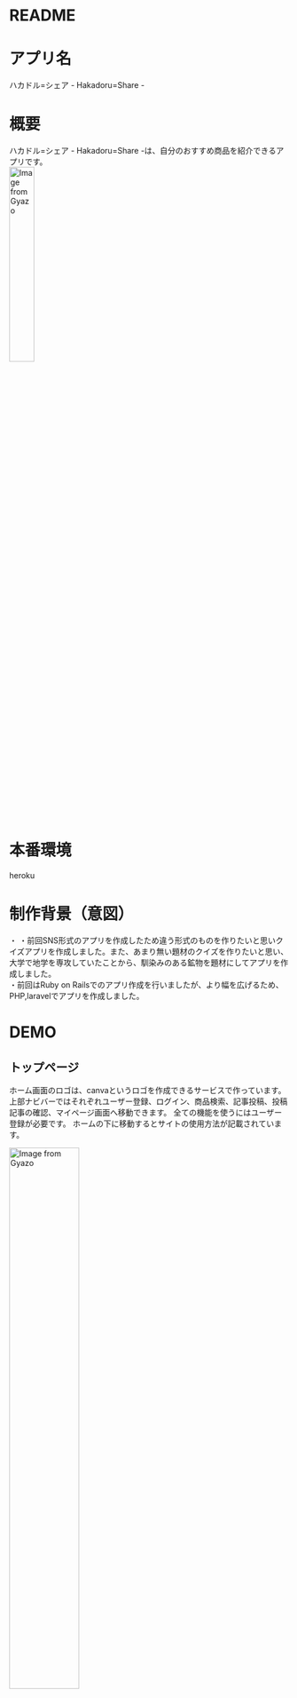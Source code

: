 # README

# アプリ名
 
ハカドル=シェア - Hakadoru=Share -

# 概要
 
ハカドル=シェア - Hakadoru=Share -は、自分のおすすめ商品を紹介できるアプリです。  
  <a href="https://gyazo.com/64d14faad18971074030858738d90e35"><img src="https://i.gyazo.com/64d14faad18971074030858738d90e35.png" alt="Image from Gyazo" width="30%"/></a>



 
# 本番環境
heroku  


# 制作背景（意図）
・
・前回SNS形式のアプリを作成したため違う形式のものを作りたいと思いクイズアプリを作成しました。また、あまり無い題材のクイズを作りたいと思い、大学で地学を専攻していたことから、馴染みのある鉱物を題材にしてアプリを作成しました。  
・前回はRuby on Railsでのアプリ作成を行いましたが、より幅を広げるため、PHP,laravelでアプリを作成しました。  

# DEMO

## トップページ
ホーム画面のロゴは、canvaというロゴを作成できるサービスで作っています。 
上部ナビバーではそれぞれユーザー登録、ログイン、商品検索、記事投稿、投稿記事の確認、マイページ画面へ移動できます。
全ての機能を使うにはユーザー登録が必要です。
ホームの下に移動するとサイトの使用方法が記載されています。

<a href="https://gyazo.com/3491cea4376a03534da5607bff6e07a7"><img src="https://i.gyazo.com/3491cea4376a03534da5607bff6e07a7.png" alt="Image from Gyazo" width="50%"/></a>



## 会員登録
### 新規登録
新規登録を行うと記事投稿が行えます。登録には名前、メールアドレスとパスワードを入力します。
googleアカウントでの登録も可能です。  
<a href="https://gyazo.com/32da0a53e79f21f1ee1180c03d721097"><img src="https://i.gyazo.com/32da0a53e79f21f1ee1180c03d721097.png" alt="Image from Gyazo" width="50%"/></a>


### ログイン 
<a href="https://gyazo.com/ffcb308fe29c7671741c8129fc3c73a0"><img src="https://i.gyazo.com/ffcb308fe29c7671741c8129fc3c73a0.png" alt="Image from Gyazo" width="50%"/></a>


## 商品検索画面

### 商品検索
記事投稿を行うには紹介したい記事の商品コードが必要になります(商品情報の抽出には楽天APIを使用しています)
検索フォームで名前を入力して検索したい商品を探してください。記事を見つけたら投稿するボタンから投稿画面に移行するか(自動で商品コードを取得)、商品コードを控えておいてください。
<a href="https://gyazo.com/6b9af0702bb5b439d768eb3d113ee2d7"><img src="https://i.gyazo.com/6b9af0702bb5b439d768eb3d113ee2d7.png" alt="Image from Gyazo" width="50%"/></a>

### 商品詳細
商品詳細ボタンを押すと商品の詳細情報を表示します。


## 投稿画面
ここで記事の投稿を行います。
記事のタイトル、本文(紹介したい商品の特徴や魅力などを記入してください)、商品のオススメ度評価(5段階)と、商品コードを記入してください。
商品コードについては、商品検索から投稿するボタンで投稿画面に移動している場合自動で設定されます。

<a href="https://gyazo.com/573c82a7734e18e334b493d0c0e393e3"><img src="https://i.gyazo.com/573c82a7734e18e334b493d0c0e393e3.png" alt="Image from Gyazo" width="50%"/></a>


<a href="https://gyazo.com/86318b4ba6ae4072ec99016b5aa94952"><img src="https://i.gyazo.com/86318b4ba6ae4072ec99016b5aa94952.png" alt="Image from Gyazo" width="100%"/></a>  



## 記事一覧画面
投稿した記事の一覧が表示されます。
デフォルトでは全ての記事が表示されますが、左上のタブからカテゴリーを選択するとそのカテゴリーでソートされます。また、投稿順、タイトル順にソートも可能です。
投稿記事の詳細ボタンを押すと投稿記事の詳細が表示されます。投稿者は記事左上に表示される三点アイコンをクリックすると記事の編集、削除を行うことができます。
<a href="https://gyazo.com/cda1f2f62595c6fa8786712f80f95af3"><img src="https://i.gyazo.com/cda1f2f62595c6fa8786712f80f95af3.png" alt="Image from Gyazo" width="50%"/></a>


## 詳細画面  

投稿記事一覧で詳細ボタンを押すと投稿した記事の詳細が表示されます。タイトル、レビュー、星評価に加え、
商品名称、商品説明、価格、店舗名などが表示されます。下のハートマークを押すと記事に対していいねができます。
いいねをするとマイページにていいねをした記事を表示できます。
 記事の下に移動するとコメント投稿機能があります。コメントと記事に対する星評価ができます。

<a href="https://gyazo.com/ec4d0794d38bafbbe90ba2e6059a4309"><img src="https://i.gyazo.com/ec4d0794d38bafbbe90ba2e6059a4309.png" alt="Image from Gyazo" width="50%"/></a>




記事一覧画面
投稿した記事の一覧が表示されます。
デフォルトでは全ての記事が表示されますが、左上のタブからカテゴリーを選択するとそのカテゴリーでソートされます。また、投稿順、タイトル順にソートも可能です。
投稿記事の詳細ボタンを押すと投稿記事の詳細が表示されます。投稿者は記事左上に表示される三点アイコンをクリックすると記事の編集、削除を行うことができます。
 
 
記事詳細
投稿記事一覧で詳細ボタンを押すと投稿した記事の詳細が表示されます。
タイトル、レビュー、星評価に加え、
商品名称、商品説明、価格、店舗名などが表示されます。
下のハートマークを押すと記事に対していいねができます。
いいねをするとマイページにていいねをした記事を表示できます。
 
記事の下に移動するとコメント投稿機能があります。
コメントと記事に対する星評価ができます。
 
マイページ
ログイン中にナビバーの人型のアイコンをクリックし、マイページを選択するとユーザーのマイページへ移動します。マイページでは投稿記事の閲覧と、いいねをした記事の閲覧が可能です。また、フォローしたユーザーと、自身のフォロワーを確認できます。
他のユーザーの投稿記事の詳細へ移動し、ユーザーの名前を選択すると他のユーザーのマイページへ移動します。フォローボタンを押すことでそのユーザーをフォローすることができます。
 
投稿
ここで記事の投稿を行います。
記事のタイトル、本文(紹介したい商品の特徴や魅力などを記入してください)、商品のオススメ度評価(5段階)と、商品コードを記入してください。




































## クイズ画面

### 回答前
鉱物の特徴と写真を元にその鉱物の名前は何か4択から回答してください。  
全部で10問、選択したカテゴリーの中からランダムで出題されます。  

<a href="https://gyazo.com/8359c0c600dc4e13de49a2971f5b8bad"><img src="https://i.gyazo.com/8359c0c600dc4e13de49a2971f5b8bad.png" alt="Image from Gyazo" width="100%"/></a>

### 回答後
回答後は正解番号とと解説が表示されます。こちらの解説は鉱物解説機能でも見ることができます。10問答えると正答率が表示されます。  

<a href="https://gyazo.com/4464e7c29264174a28571f2d4c8ff4e6"><img src="https://i.gyazo.com/4464e7c29264174a28571f2d4c8ff4e6.png" alt="Image from Gyazo" width="100%"/></a>

### 正答率表示(10問回答後)
10問回答を行うと最後に正答率が表示されます。  

<a href="https://gyazo.com/46d5b6c424bd71cc075bd0c965c8b3a6"><img src="https://i.gyazo.com/46d5b6c424bd71cc075bd0c965c8b3a6.png" alt="Image from Gyazo" width="50%"/></a>


## 鉱物解説機能
鉱物の解説を見たい方は右側の鉱物解説から見ることができます。  

<a href="https://gyazo.com/6531fae184227d23c72a49c82e0b5354"><img src="https://i.gyazo.com/6531fae184227d23c72a49c82e0b5354.png" alt="Image from Gyazo" width="100%"/></a>

## マイページ画面
マイページではクイズの正答率をグラフとして見ることができます。  

<a href="https://gyazo.com/61df49f6ed1ab2148ad83da48c1bdf18"><img src="https://i.gyazo.com/61df49f6ed1ab2148ad83da48c1bdf18.png" alt="Image from Gyazo" width="50%"/></a>



# 工夫したポイント
・クイズを解いていくことで自然に鉱物の知識を得られるように写真と説明を交えて問題を作成した。  
・回答後に正答率をすぐ確認できるようにした。  
・トップページから全ての機能にアクセスできるようにした。  

# 使用技術（開発環境）

## バックエンド
PHP,laravel
## フロントエンド
HTTP,Sass,Vue.js,Node.js
## データベース
PostgreSQL 
## インフラ
heroku
## ソース管理
GitHub, GitHubDesktop
## テスト
RSpec
## エディタ
VSCode

# 課題や今後実装したいこと
・
・



## usersテーブル

|Column|Type|Options|
|------|----|-------|
|name|string|null: false|
|email|string|null: false|
|password|string|null: false|
|twitter_id|string|null: false|
|avatar|string|null: false|
|nickname|string|null: false|

### Association
- has_many :articles
- has_many :comments
- belongs_to_many :followers
- belongs_to_many :likes



## articlesテーブル

|Column|Type|Options|
|------|----|-------|
|genre_id|integer|null: false|
|title|string|null: false|
|article_rating|text|null: false|
|body|text|null: false|
|r_image_url_a|text||
|r_image_url_b|text||
|r_image_url_c|text||
|r_name|text|null: false|
|r_caption|text|null: false|
|r_item_url|text|null: false|
|r_price|text|null: false|
|r_shop|text|null: false|
|r_code|text|null: false|
|user_id|integer|null: false, foreign_key: true|

### Association
- belongs_to :user
- belongs_to_many :likes
- belongs_to_many :followrs
- has_many :comments



## likesテーブル

|Column|Type|Options|
|------|----|-------|
|user_id|integer|null: false, foreign_key: true|
|article_id|integer|null: false, foreign_key: true|

### Association
- has_one :ranking



## followsテーブル

|Column|Type|Options|
|------|----|-------|
|follower_id|integer|null: false, foreign_key: true|
|followee_id|integer|null: false, foreign_key: true|

### Association
- has_one :ranking



## commentsテーブル

|Column|Type|Options|
|------|----|-------|
|text|text|null: false|
|comment_rating|text||
|user_id|integer|null: false, foreign_key: true|
|article_id|integer|null: false, foreign_key: true|

### Association
- belongs_to :user
- belongs_to :article
